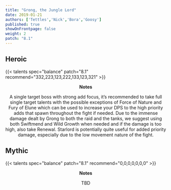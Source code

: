 ```yaml
---
title: "Grong, the Jungle Lord"
date: 2019-01-21
authors: ['Tettles','Nick','Bora','Goosy']
published: true
showOnFrontpage: false
weight: 2
patch: "8.1"
---
```


## Heroic
{{< talents spec="balance" patch="8.1" recommend="332,223,123,222,133,123,321" >}}
<center>
<b>Notes</b>

A single target boss with strong add focus, it’s recommended to take full single target talents with the possible exceptions of Force of Nature and Fury of Elune which can be used to increase your DPS to the high priority adds that spawn throughout the fight if needed. Due to the immense damage dealt by Grong to both the raid and the tanks, we suggest using both Swiftmend and Wild Growth when needed and if the damage is too high, also take Renewal. Starlord is potentially quite useful for added priority damage, especially due to the low movement nature of the fight.

</center>


## Mythic
{{< talents spec="balance" patch="8.1" recommend="0,0,0,0,0,0,0" >}}
<center>
<b>Notes</b>

TBD

</center>

